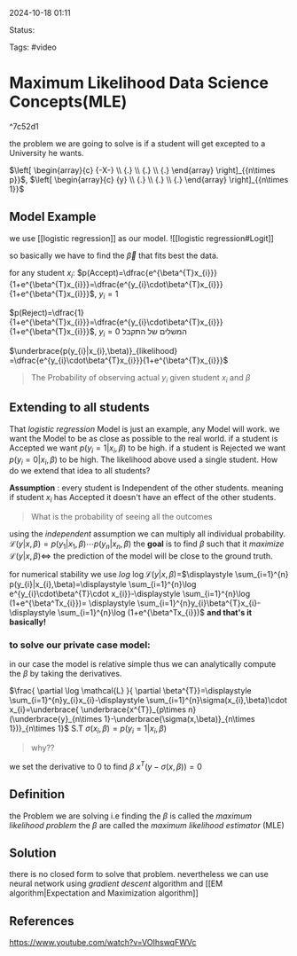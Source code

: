 

2024-10-18 01:11

Status: 

Tags: #video

# Maximum Likelihood Data Science Concepts(MLE)

^7c52d1



the problem we are going to solve is if a student will get excepted to a University he wants.

$\left[ \begin{array}{c} {-X-} \\ {.} \\ {.} \\ {.} \end{array} \right]_{{n\times p}}$, $\left[ \begin{array}{c} {y} \\ {.} \\ {.} \\ {.} \end{array} \right]_{{n\times 1}}$
## Model Example

we use [[logistic regression]] as our model.
![[logistic regression#Logit]]

so basically we have to find the $\vec{\beta}$ that fits best the data.

for any student $x_{i}$:
$p(Accept)=\dfrac{e^{\beta^{T}x_{i}}}{1+e^{\beta^{T}x_{i}}}=\dfrac{e^{y_{i}\cdot\beta^{T}x_{i}}}{1+e^{\beta^{T}x_{i}}}$, $y_{i}=1$

$p(Reject)=\dfrac{1}{1+e^{\beta^{T}x_{i}}}=\dfrac{e^{y_{i}\cdot\beta^{T}x_{i}}}{1+e^{\beta^{T}x_{i}}}$, $y_{i}=0$ המשלים של התקבל

$\underbrace{p(y_{i}|x_{i},\beta)}_{likelihood} =\dfrac{e^{y_{i}\cdot\beta^{T}x_{i}}}{1+e^{\beta^{T}x_{i}}}$
>The Probability of observing actual $y_{i}$ given student $x_{i}$ and $\beta$

## Extending to all students
That *logistic regression* Model is just an example, any Model will work.
we want the Model to be as close as possible to the real world.
if a student is Accepted we want $p(y_{i}=1|x_{i},\beta)$ to be high.
if a student is Rejected we want $p(y_{i}=0|x_{i},\beta)$ to be high.
The likelihood above used a single student. How do we extend that idea to all students?

**Assumption** : every student is Independent of the other students. meaning if student $x_{i}$ has Accepted it doesn't have an effect of the other students.
>What is the probability of seeing all the outcomes 

using the *independent* assumption we can multiply all individual probability.
$\mathbb{}$
$\mathcal{L}(y|x,\beta)=p(y_{1}|x_{1},\beta)\cdots p(y_{n}|x_{n},\beta)$
the **goal** is to find $\beta$ such that it *maximize* $\mathcal{L}(y|x,\beta) \Leftrightarrow$ the prediction of the model will be close to the ground truth.


for numerical stability we use *log*
$\log {\mathcal{L}(y|x,\beta)}=$$\displaystyle \sum_{i=1}^{n} p(y_{i}|x_{i},\beta)=\displaystyle \sum_{i=1}^{n}\log e^{y_{i}\cdot\beta^{T}\cdot x_{i}}-\displaystyle \sum_{i=1}^{n}\log (1+e^{\beta^Tx_{i}})= \displaystyle \sum_{i=1}^{n}y_{i}\beta^{T}x_{i}-\displaystyle \sum_{i=1}^{n}\log (1+e^{\beta^Tx_{i}})$
**and that's it basically!**
### to solve our private case model:
in our case the model is relative simple thus we can analytically compute the $\beta$ by taking the derivatives.

$\frac{ \partial \log \mathcal{L} }{ \partial \beta^{T}}=\displaystyle \sum_{i=1}^{n}y_{i}x_{i}-\displaystyle \sum_{i=1}^{n}\sigma(x_{i},\beta)\cdot x_{i}=\underbrace{ \underbrace{x^{T}}_{p\times n}(\underbrace{y}_{n\times 1}-\underbrace{\sigma(x,\beta)}_{n\times 1})}_{n\times 1}$
S.T $\sigma(x_{i},\beta)=p(y_{i}=1|x_{i},\beta)$ 
>why??

we set the derivative to 0 to find $\beta$
$x^{T}(y-\sigma(x,\beta))=0$

## Definition
the Problem we are solving i.e finding the $\beta$ is called the *maximum likelihood problem*
the $\beta$ are called the  *maximum likelihood estimator* (MLE)

## Solution
there is no closed form to solve that problem.
nevertheless we can use neural network using *gradient descent* algorithm and [[EM algorithm|Expectation and Maximization algorithm]]


## References

https://www.youtube.com/watch?v=VOIhswqFWVc